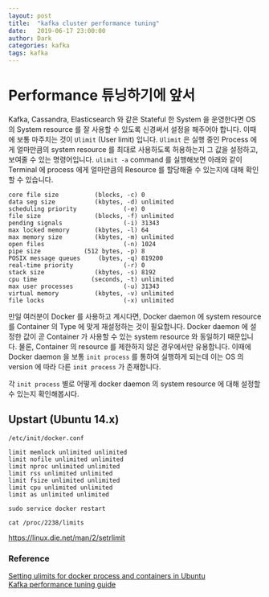```yaml
---
layout: post
title:  "kafka cluster performance tuning"
date:   2019-06-17 23:00:00
author: Dark
categories: kafka
tags: kafka
---
```


# Performance 튜닝하기에 앞서

Kafka, Cassandra, Elasticsearch 와 같은 Stateful 한 System 을 운영한다면 OS 의 System resource 를 잘 사용할 수 있도록 신경써서 설정을 해주어야 합니다. 
이때에 보통 마주치는 것이 `Ulimit` (User limit) 입니다. `Ulimit` 은 실행 중인 Process 에게 얼마만큼의 system resource 를 최대로 사용하도록 허용하는지 그 값을 설정하고, 보여줄 수 있는 명령어입니다.
`ulimit -a` command 를 실행해보면 아래와 같이 Terminal 에 process 에게 얼마만큼의 Resource 를 할당해줄 수 있는지에 대해 확인할 수 있습니다.

```
core file size          (blocks, -c) 0
data seg size           (kbytes, -d) unlimited
scheduling priority             (-e) 0
file size               (blocks, -f) unlimited
pending signals                 (-i) 31343
max locked memory       (kbytes, -l) 64
max memory size         (kbytes, -m) unlimited
open files                      (-n) 1024
pipe size            (512 bytes, -p) 8
POSIX message queues     (bytes, -q) 819200
real-time priority              (-r) 0
stack size              (kbytes, -s) 8192
cpu time               (seconds, -t) unlimited
max user processes              (-u) 31343
virtual memory          (kbytes, -v) unlimited
file locks                      (-x) unlimited
``` 

만일 여러분이 Docker 를 사용하고 계시다면, Docker daemon 에 system resource 를 Container 의 Type 에 맞게 재설정하는 것이 필요합니다.
Docker daemon 에 설정한 값이 곧 Container 가 사용할 수 있는 system resource 와 동일하기 때문입니다. 물론, Container 의 resource 를 제한하지 않은 경우에서만 유용합니다.
이때에 Docker daemon 을 보통 `init process` 를 통하여 실행하게 되는데 이는 OS 의 version 에 따라 다른 `init process` 가 존재합니다.

각 `init process` 별로 어떻게 docker daemon 의 system resource 에 대해 설정할 수 있는지 확인해봅시다.

## Upstart (Ubuntu 14.x)

`/etc/init/docker.conf`

```
limit memlock unlimited unlimited
limit nofile unlimited unlimited
limit nproc unlimited unlimited 
limit rss unlimited unlimited
limit fsize unlimited unlimited
limit cpu unlimited unlimited
limit as unlimited unlimited
```

`sudo service docker restart`

`cat /proc/2238/limits`

https://linux.die.net/man/2/setrlimit




### Reference
[Setting ulimits for docker process and containers in Ubuntu]  
[Kafka performance tuning guide]

[Setting ulimits for docker process and containers in Ubuntu]:      http://tostr.pl/blog/setting-ulimits-for-docker-process-2/
[Kafka performance tuning guide]:                                   https://kafka.apache.org/documentation/#hwandos